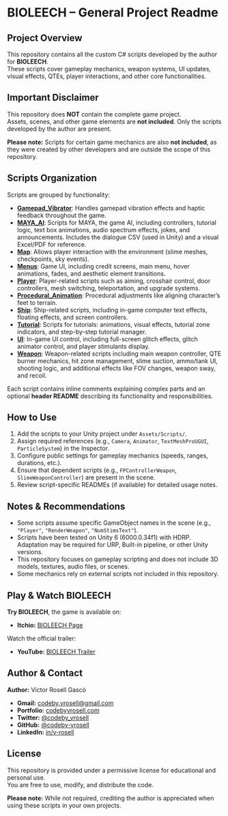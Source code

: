 # BIOLEECH – General Project Readme

## Project Overview

This repository contains all the custom C# scripts developed by the author for **BIOLEECH**.    
These scripts cover gameplay mechanics, weapon systems, UI updates, visual effects, QTEs, player interactions, and other core functionalities.

## Important Disclaimer

This repository does **NOT** contain the complete game project.  
Assets, scenes, and other game elements are **not included**. Only the scripts developed by the author are present.

**Please note:** Scripts for certain game mechanics are also **not included**, as they were created by other developers and are outside the scope of this repository.

## Scripts Organization

Scripts are grouped by functionality:

- [**Gamepad_Vibrator**](/Gamepad_Vibrator): Handles gamepad vibration effects and haptic feedback throughout the game.  
- [**MAYA_AI**](/MAYA_AI): Scripts for MAYA, the game AI, including controllers, tutorial logic, text box animations, audio spectrum effects, jokes, and announcements. Includes the dialogue CSV (used in Unity) and a visual Excel/PDF for reference.
- [**Map**](/Map): Allows player interaction with the environment (slime meshes, checkpoints, sky events).  
- [**Menus**](/Menus): Game UI, including credit screens, main menu, hover animations, fades, and aesthetic element transitions.  
- [**Player**](/Player): Player-related scripts such as aiming, crosshair control, door controllers, mesh switching, teleportation, and upgrade systems.  
- [**Procedural_Animation**](/Procedural_Animation): Procedural adjustments like aligning character’s feet to terrain.  
- [**Ship**](/Ship): Ship-related scripts, including in-game computer text effects, floating effects, and screen controllers.  
- [**Tutorial**](/Tutorial): Scripts for tutorials: animations, visual effects, tutorial zone indicators, and step-by-step tutorial manager.  
- [**UI**](/UI): In-game UI control, including full-screen glitch effects, glitch animator control, and player stimulants display.  
- [**Weapon**](/Weapon): Weapon-related scripts including main weapon controller, QTE burner mechanics, hit zone management, slime suction, ammo/tank UI, shooting logic, and additional effects like FOV changes, weapon sway, and recoil.

Each script contains inline comments explaining complex parts and an optional **header README** describing its functionality and responsibilities.


## How to Use

1. Add the scripts to your Unity project under `Assets/Scripts/`.  
2. Assign required references (e.g., `Camera`, `Animator`, `TextMeshProUGUI`, `ParticleSystem`) in the Inspector.  
3. Configure public settings for gameplay mechanics (speeds, ranges, durations, etc.).  
4. Ensure that dependent scripts (e.g., `FPControllerWeapon`, `SlimeWeaponController`) are present in the scene.  
5. Review script-specific READMEs (if available) for detailed usage notes.

## Notes & Recommendations

- Some scripts assume specific GameObject names in the scene (e.g., `"Player"`, `"RenderWeapon"`, `"NumStimsText"`).  
- Scripts have been tested on Unity 6 (6000.0.34f1) with HDRP. Adaptation may be required for URP, Built-in pipeline, or other Unity versions.
- This repository focuses on gameplay scripting and does not include 3D models, textures, audio files, or scenes.  
- Some mechanics rely on external scripts not included in this repository.

## Play & Watch BIOLEECH

**Try BIOLEECH**, the game is available on:

- **Itchio:** [BIOLEECH Page](https://desalichaostudio.itch.io/bioleech)

Watch the official trailer:

- **YouTube:** [BIOLEECH Trailer](https://www.youtube.com/watch?v=nHOf3z3SQaQ)

## Author & Contact

**Author:** Víctor Rosell Gascó

- **Gmail:** codeby.vrosell@gmail.com  
- **Portfolio:** [codebyvrosell.com](https://x.com/codeby-vrosell)   
- **Twitter:** [@codeby_vrosell](https://x.com/codeby-vrosell)  
- **GitHub:** [@codeby-vrosell](https://github.com/codeby-vrosell)  
- **LinkedIn:** [in/v-rosell](https://linkedin.com/in/v-rosell)

## License

This repository is provided under a permissive license for educational and personal use.  
You are free to use, modify, and distribute the code.

**Please note:** While not required, crediting the author is appreciated when using these scripts in your own projects.
